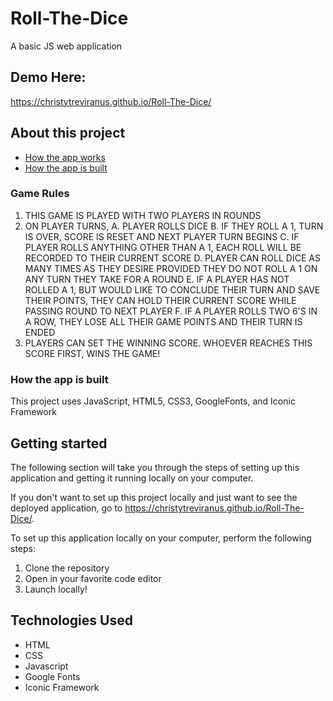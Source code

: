 # Roll-The-Dice
<p>A basic JS web application</p>



## Demo Here:
https://christytreviranus.github.io/Roll-The-Dice/

## About this project

  * [How the app works](#game-rules)
  * [How the app is built](#how-the-app-is-built)
 
### <a name="game-rules"></a> Game Rules
1.  THIS GAME IS PLAYED WITH TWO PLAYERS IN ROUNDS
2.  ON PLAYER TURNS,
    A.  PLAYER ROLLS DICE
    B.  IF THEY ROLL A 1, TURN IS OVER, SCORE IS RESET AND NEXT PLAYER TURN BEGINS
    C.  IF PLAYER ROLLS ANYTHING OTHER THAN A 1, EACH ROLL WILL BE RECORDED TO THEIR CURRENT SCORE
    D.  PLAYER CAN ROLL DICE AS MANY TIMES AS THEY DESIRE PROVIDED THEY DO NOT ROLL A 1 ON ANY TURN THEY TAKE FOR A ROUND
    E.  IF A PLAYER HAS NOT ROLLED A 1, BUT WOULD LIKE TO CONCLUDE THEIR TURN AND SAVE THEIR POINTS, THEY CAN HOLD THEIR CURRENT SCORE           WHILE PASSING ROUND TO NEXT PLAYER
    F.  IF A PLAYER ROLLS TWO 6'S IN A ROW, THEY LOSE ALL THEIR GAME POINTS AND THEIR TURN IS ENDED
3.  PLAYERS CAN SET THE WINNING SCORE.  WHOEVER REACHES THIS SCORE FIRST, WINS THE GAME!


### <a name="how-the-app-is-built"></a> How the app is built
This project uses JavaScript, HTML5, CSS3, GoogleFonts, and Iconic Framework

## Getting started
The following section will take you through the steps of setting up this application and getting it running locally on your computer.

If you don't want to set up this project locally and just want to see the deployed application, go to https://christytreviranus.github.io/Roll-The-Dice/.

To set up this application locally on your computer, perform the following steps:
  1. Clone the repository
  2. Open in your favorite code editor
  3. Launch locally!

## Technologies Used
* HTML
* CSS
* Javascript
* Google Fonts
* Iconic Framework
